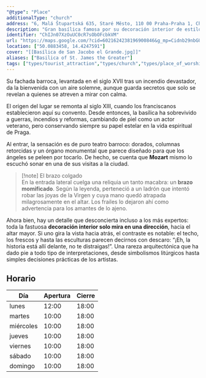 ```yaml
---
"@type": "Place"
additionalType: "church"
address: "6, Malá Štupartská 635, Staré Město, 110 00 Praha-Praha 1, Chequia"
description: "Gran basílica famosa por su decoración interior de estilo barroco, con una mano momificada que cuelga de una cadena."
identifier: "ChIJn07XzOuUC0cR7sObOFcbkVM"
url: "https://maps.google.com/?cid=6021624238196900846&g_mp=Cidnb29nbGUubWFwcy5wbGFjZXMudjEuUGxhY2VzLlNlYXJjaFRleHQQABgEIAA"
location: ["50.0883458, 14.4247591"]
cover: "[[Basílica de San Jacobo el Grande.jpg]]"
aliases: ["Basilica of St. James the Greater"]
tags: ["types/tourist_attraction","types/church","types/place_of_worship","types/point_of_interest","types/establishment"]
---
```


Su fachada barroca, levantada en el siglo XVII tras un incendio devastador, da la bienvenida con un aire solemne, aunque guarda secretos que solo se revelan a quienes se atreven a mirar con calma.

El origen del lugar se remonta al siglo XIII, cuando los franciscanos establecieron aquí su convento. Desde entonces, la basílica ha sobrevivido a guerras, incendios y reformas, cambiando de piel como un actor veterano, pero conservando siempre su papel estelar en la vida espiritual de Praga.

Al entrar, la sensación es de puro teatro barroco: dorados, columnas retorcidas y un órgano monumental que parece diseñado para que los ángeles se peleen por tocarlo. De hecho, se cuenta que **Mozart** mismo lo escuchó sonar en una de sus visitas a la ciudad.

> [!note] El brazo colgado  
> En la entrada lateral cuelga una reliquia un tanto macabra: un **brazo momificado**. Según la leyenda, perteneció a un ladrón que intentó robar las joyas de la Virgen y cuya mano quedó atrapada milagrosamente en el altar. Los frailes lo dejaron ahí como advertencia para los amantes de lo ajeno.

Ahora bien, hay un detalle que desconcierta incluso a los más expertos: toda la fastuosa **decoración interior solo mira en una dirección**, hacia el altar mayor. Si uno gira la vista hacia atrás, el contraste es notable: el techo, los frescos y hasta las esculturas parecen decirnos con descaro: “¡Eh, la historia está allí delante, no te distraigas!”. Una rareza arquitectónica que ha dado pie a todo tipo de interpretaciones, desde simbolismos litúrgicos hasta simples decisiones prácticas de los artistas.

## Horario

| Día  | Apertura  | Cierre  |
|---|---|---|
| lunes | 12:00 | 18:00 |
| martes | 10:00 | 18:00 |
| miércoles | 10:00 | 18:00 |
| jueves | 10:00 | 18:00 |
| viernes | 10:00 | 18:00 |
| sábado | 10:00 | 18:00 |
| domingo | 10:00 | 18:00 |
